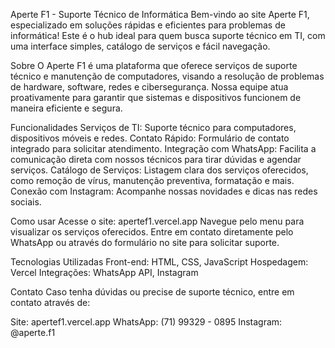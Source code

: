 Aperte F1 - Suporte Técnico de Informática
Bem-vindo ao site Aperte F1, especializado em soluções rápidas e eficientes para problemas de informática! Este é o hub ideal para quem busca suporte técnico em TI, com uma interface simples, catálogo de serviços e fácil navegação.

Sobre
O Aperte F1 é uma plataforma que oferece serviços de suporte técnico e manutenção de computadores, visando a resolução de problemas de hardware, software, redes e cibersegurança. Nossa equipe atua proativamente para garantir que sistemas e dispositivos funcionem de maneira eficiente e segura.

Funcionalidades
Serviços de TI: Suporte técnico para computadores, dispositivos móveis e redes.
Contato Rápido: Formulário de contato integrado para solicitar atendimento.
Integração com WhatsApp: Facilita a comunicação direta com nossos técnicos para tirar dúvidas e agendar serviços.
Catálogo de Serviços: Listagem clara dos serviços oferecidos, como remoção de vírus, manutenção preventiva, formatação e mais.
Conexão com Instagram: Acompanhe nossas novidades e dicas nas redes sociais.

Como usar
Acesse o site: apertef1.vercel.app
Navegue pelo menu para visualizar os serviços oferecidos.
Entre em contato diretamente pelo WhatsApp ou através do formulário no site para solicitar suporte.

Tecnologias Utilizadas
Front-end: HTML, CSS, JavaScript
Hospedagem: Vercel
Integrações: WhatsApp API, Instagram

Contato
Caso tenha dúvidas ou precise de suporte técnico, entre em contato através de:

Site: apertef1.vercel.app
WhatsApp: (71) 99329 - 0895
Instagram: @aperte.f1
